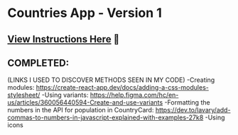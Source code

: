 # Countries App - Version 1

## [View Instructions Here](https://github.com/AnnieCannons/countries-app-instructions/tree/main/version-2) 📝

## COMPLETED:

(LINKS I USED TO DISCOVER METHODS SEEN IN MY CODE)
-Creating modules: https://create-react-app.dev/docs/adding-a-css-modules-stylesheet/
-Using variants: https://help.figma.com/hc/en-us/articles/360056440594-Create-and-use-variants
-Formatting the numbers in the API for population in CountryCard: https://dev.to/lavary/add-commas-to-numbers-in-javascript-explained-with-examples-27k8
-Using icons
